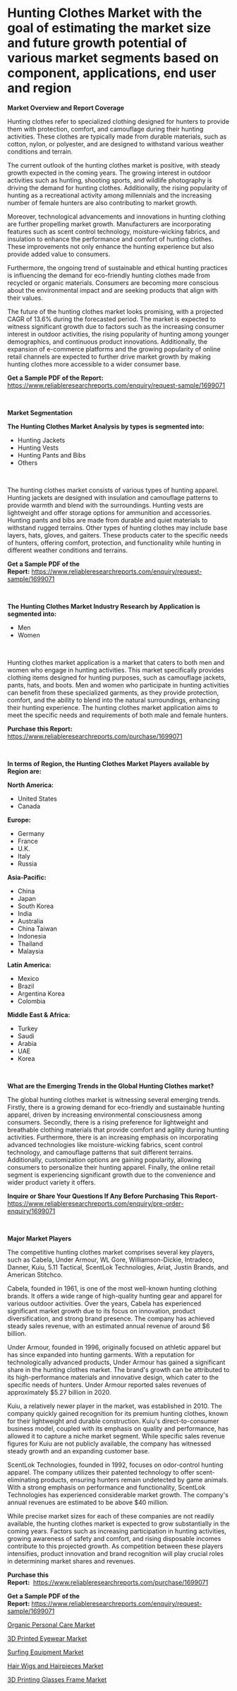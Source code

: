 <p><h1>Hunting Clothes Market with the goal of estimating the market size and future growth potential of various market segments based on component, applications, end user and region</h1></p><p><strong>Market Overview and Report Coverage</strong></p>
<p><p>Hunting clothes refer to specialized clothing designed for hunters to provide them with protection, comfort, and camouflage during their hunting activities. These clothes are typically made from durable materials, such as cotton, nylon, or polyester, and are designed to withstand various weather conditions and terrain.</p><p>The current outlook of the hunting clothes market is positive, with steady growth expected in the coming years. The growing interest in outdoor activities such as hunting, shooting sports, and wildlife photography is driving the demand for hunting clothes. Additionally, the rising popularity of hunting as a recreational activity among millennials and the increasing number of female hunters are also contributing to market growth.</p><p>Moreover, technological advancements and innovations in hunting clothing are further propelling market growth. Manufacturers are incorporating features such as scent control technology, moisture-wicking fabrics, and insulation to enhance the performance and comfort of hunting clothes. These improvements not only enhance the hunting experience but also provide added value to consumers.</p><p>Furthermore, the ongoing trend of sustainable and ethical hunting practices is influencing the demand for eco-friendly hunting clothes made from recycled or organic materials. Consumers are becoming more conscious about the environmental impact and are seeking products that align with their values.</p><p>The future of the hunting clothes market looks promising, with a projected CAGR of 13.6% during the forecasted period. The market is expected to witness significant growth due to factors such as the increasing consumer interest in outdoor activities, the rising popularity of hunting among younger demographics, and continuous product innovations. Additionally, the expansion of e-commerce platforms and the growing popularity of online retail channels are expected to further drive market growth by making hunting clothes more accessible to a wider consumer base.</p></p>
<p><strong>Get a Sample PDF of the Report:</strong> <a href="https://www.reliableresearchreports.com/enquiry/request-sample/1699071">https://www.reliableresearchreports.com/enquiry/request-sample/1699071</a></p>
<p>&nbsp;</p>
<p><strong>Market Segmentation</strong></p>
<p><strong>The Hunting Clothes Market Analysis by types is segmented into:</strong></p>
<p><ul><li>Hunting Jackets</li><li>Hunting Vests</li><li>Hunting Pants and Bibs</li><li>Others</li></ul></p>
<p>&nbsp;</p>
<p><p>The hunting clothes market consists of various types of hunting apparel. Hunting jackets are designed with insulation and camouflage patterns to provide warmth and blend with the surroundings. Hunting vests are lightweight and offer storage options for ammunition and accessories. Hunting pants and bibs are made from durable and quiet materials to withstand rugged terrains. Other types of hunting clothes may include base layers, hats, gloves, and gaiters. These products cater to the specific needs of hunters, offering comfort, protection, and functionality while hunting in different weather conditions and terrains.</p></p>
<p><strong>Get a Sample PDF of the Report:</strong>&nbsp;<a href="https://www.reliableresearchreports.com/enquiry/request-sample/1699071">https://www.reliableresearchreports.com/enquiry/request-sample/1699071</a></p>
<p>&nbsp;</p>
<p><strong>The Hunting Clothes Market Industry Research by Application is segmented into:</strong></p>
<p><ul><li>Men</li><li>Women</li></ul></p>
<p>&nbsp;</p>
<p><p>Hunting clothes market application is a market that caters to both men and women who engage in hunting activities. This market specifically provides clothing items designed for hunting purposes, such as camouflage jackets, pants, hats, and boots. Men and women who participate in hunting activities can benefit from these specialized garments, as they provide protection, comfort, and the ability to blend into the natural surroundings, enhancing their hunting experience. The hunting clothes market application aims to meet the specific needs and requirements of both male and female hunters.</p></p>
<p><strong>Purchase this Report:</strong>&nbsp; <a href="https://www.reliableresearchreports.com/purchase/1699071">https://www.reliableresearchreports.com/purchase/1699071</a></p>
<p>&nbsp;</p>
<p><strong>In terms of Region, the Hunting Clothes Market Players available by Region are:</strong></p>
<p>
    <p> <strong> North America: </strong>
        <ul>
            <li>United States</li>
            <li>Canada</li>
        </ul>
        </p> 
    <p> <strong> Europe: </strong>
        <ul>
            <li>Germany</li>
            <li>France</li>
            <li>U.K.</li>
            <li>Italy</li>
            <li>Russia</li>
        </ul>
        </p> 
    <p> <strong> Asia-Pacific: </strong>
        <ul>
            <li>China</li>
            <li>Japan</li>
            <li>South Korea</li>
            <li>India</li>
            <li>Australia</li>
            <li>China Taiwan</li>
            <li>Indonesia</li>
            <li>Thailand</li>
            <li>Malaysia</li>
        </ul>
        </p> 
    <p> <strong> Latin America: </strong>
        <ul>
            <li>Mexico</li>
            <li>Brazil</li>
            <li>Argentina Korea</li>
            <li>Colombia</li>
        </ul>
        </p> 
    <p> <strong> Middle East & Africa: </strong>
        <ul>
            <li>Turkey</li>
            <li>Saudi</li>
            <li>Arabia</li>
            <li>UAE</li>
            <li>Korea</li>
        </ul>
    </p>
    </p>
<p>&nbsp;</p>
<p><strong>What are the Emerging Trends in the Global Hunting Clothes market?</strong></p>
<p><p>The global hunting clothes market is witnessing several emerging trends. Firstly, there is a growing demand for eco-friendly and sustainable hunting apparel, driven by increasing environmental consciousness among consumers. Secondly, there is a rising preference for lightweight and breathable clothing materials that provide comfort and agility during hunting activities. Furthermore, there is an increasing emphasis on incorporating advanced technologies like moisture-wicking fabrics, scent control technology, and camouflage patterns that suit different terrains. Additionally, customization options are gaining popularity, allowing consumers to personalize their hunting apparel. Finally, the online retail segment is experiencing significant growth due to the convenience and wider product variety it offers.</p></p>
<p><strong>Inquire or Share Your Questions If Any Before Purchasing This Report</strong>- <a href="https://www.reliableresearchreports.com/enquiry/pre-order-enquiry/1699071">https://www.reliableresearchreports.com/enquiry/pre-order-enquiry/1699071</a></p>
<p>&nbsp;</p>
<p><strong>Major Market Players</strong></p>
<p><p>The competitive hunting clothes market comprises several key players, such as Cabela, Under Armour, WL Gore, Williamson-Dickie, Intradeco, Danner, Kuiu, 5.11 Tactical, ScentLok Technologies, Ariat, Justin Brands, and American Stitchco. </p><p>Cabela, founded in 1961, is one of the most well-known hunting clothing brands. It offers a wide range of high-quality hunting gear and apparel for various outdoor activities. Over the years, Cabela has experienced significant market growth due to its focus on innovation, product diversification, and strong brand presence. The company has achieved steady sales revenue, with an estimated annual revenue of around $6 billion.</p><p>Under Armour, founded in 1996, originally focused on athletic apparel but has since expanded into hunting garments. With a reputation for technologically advanced products, Under Armour has gained a significant share in the hunting clothes market. The brand's growth can be attributed to its high-performance materials and innovative design, which cater to the specific needs of hunters. Under Armour reported sales revenues of approximately $5.27 billion in 2020.</p><p>Kuiu, a relatively newer player in the market, was established in 2010. The company quickly gained recognition for its premium hunting clothes, known for their lightweight and durable construction. Kuiu's direct-to-consumer business model, coupled with its emphasis on quality and performance, has allowed it to capture a niche market segment. While specific sales revenue figures for Kuiu are not publicly available, the company has witnessed steady growth and an expanding customer base.</p><p>ScentLok Technologies, founded in 1992, focuses on odor-control hunting apparel. The company utilizes their patented technology to offer scent-eliminating products, ensuring hunters remain undetected by game animals. With a strong emphasis on performance and functionality, ScentLok Technologies has experienced considerable market growth. The company's annual revenues are estimated to be above $40 million.</p><p>While precise market sizes for each of these companies are not readily available, the hunting clothes market is expected to grow substantially in the coming years. Factors such as increasing participation in hunting activities, growing awareness of safety and comfort, and rising disposable incomes contribute to this projected growth. As competition between these players intensifies, product innovation and brand recognition will play crucial roles in determining market shares and revenues.</p></p>
<p><strong>Purchase this Report:</strong>&nbsp;&nbsp;<a href="https://www.reliableresearchreports.com/purchase/1699071">https://www.reliableresearchreports.com/purchase/1699071</a></p>
<p></p>
<p><strong>Get a Sample PDF of the Report:</strong>&nbsp;<a href="https://www.reliableresearchreports.com/enquiry/request-sample/1699071">https://www.reliableresearchreports.com/enquiry/request-sample/1699071</a></p>
<p><p><a href="https://github.com/gulaimolin/Market-Research-Report-List-2/blob/main/organic-personal-care-market.md">Organic Personal Care Market</a></p><p><a href="https://github.com/luckyshygirl/Market-Research-Report-List-2/blob/main/3d-printed-eyewear-market.md">3D Printed Eyewear Market</a></p><p><a href="https://github.com/ruslanpoljakovrd177/Market-Research-Report-List-2/blob/main/surfing-equipment-market.md">Surfing Equipment Market</a></p><p><a href="https://github.com/grishafomin4852/Market-Research-Report-List-2/blob/main/hair-wigs-and-hairpieces-market.md">Hair Wigs and Hairpieces Market</a></p><p><a href="https://github.com/gdfhhhj/Market-Research-Report-List-2/blob/main/3d-printing-glasses-frame-market.md">3D Printing Glasses Frame Market</a></p></p>